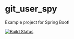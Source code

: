 # git_user_spy
Example project for Spring Boot!

[![Build Status](https://travis-ci.org/erictraining/git_user_spy.svg?branch=master)](https://travis-ci.org/erictraining/git_user_spy)
